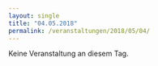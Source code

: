 ```yaml
---
layout: single
title: "04.05.2018"
permalink: /veranstaltungen/2018/05/04/
---
```


Keine Veranstaltung an diesem Tag.
